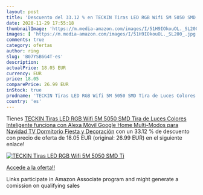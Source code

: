 ```yaml
---
layout: post
title: 'Descuento del 33.12 % en TECKIN Tiras LED RGB Wifi 5M 5050 SMD Ti'
date: 2020-11-29 17:55:18
thumbnailImage: 'https://m.media-amazon.com/images/I/51H9IOkouOL._SL200_.jpg'
images: [ 'https://m.media-amazon.com/images/I/51H9IOkouOL._SL200_.jpg' ]
comments: true
category: ofertas
author: ring
slug: 'B07YSB6G4T-es'
description:
actualPrice: 18.05 EUR
currency: EUR
price: 18.05
comparePrice: 26.99 EUR
inStock: true
prodname: 'TECKIN Tiras LED RGB Wifi 5M 5050 SMD Tira de Luces Colores Inteligente funciona con Alexa Móvil Google Home Multi-Modos para Navidad TV Dormitorio Fiesta y Decoración'
country: 'es'
---
```


Tienes [TECKIN Tiras LED RGB Wifi 5M 5050 SMD Tira de Luces Colores Inteligente funciona con Alexa Móvil Google Home Multi-Modos para Navidad TV Dormitorio Fiesta y Decoración](https://www.amazon.es/dp/B07YSB6G4T/?tag=tolees-21) con un 33.12 % de descuento con precio de oferta de 18.05 EUR (original: 26.99 EUR) en el siguiente enlace!

[![TECKIN Tiras LED RGB Wifi 5M 5050 SMD Ti](https://m.media-amazon.com/images/I/51H9IOkouOL._SL200_.jpg)](https://www.amazon.es/dp/B07YSB6G4T/?tag=tolees-21)

[Accede a la oferta!!](https://www.amazon.es/dp/B07YSB6G4T/?tag=tolees-21)

Links participate in Amazon Associate program and might generate a comission on qualifying sales


